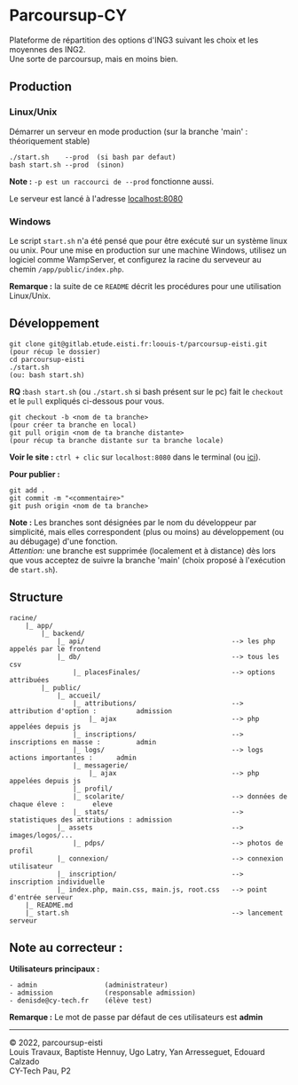 # Parcoursup-CY

Plateforme de répartition des options d'ING3 suivant les choix et les moyennes des ING2.  
Une sorte de parcoursup, mais en moins bien.

## Production

### Linux/Unix

Démarrer un serveur en mode production (sur la branche 'main' : théoriquement stable)

```
./start.sh    --prod  (si bash par defaut)
bash start.sh --prod  (sinon)
```

**Note :** ```-p est un raccourci de --prod``` fonctionne aussi.

Le serveur est lancé à l'adresse [localhost:8080](http://localhost:8080)

### Windows

Le script ```start.sh``` n'a été pensé que pour être exécuté sur un système linux ou unix. Pour une mise en production sur une machine Windows, utilisez un logiciel comme WampServer, et configurez la racine du serveveur au chemin ```/app/public/index.php```.

**Remarque :** la suite de ce ```README``` décrit les procédures pour une utilisation Linux/Unix.

## Développement

```
git clone git@gitlab.etude.eisti.fr:loouis-t/parcoursup-eisti.git   (pour récup le dossier)
cd parcoursup-eisti
./start.sh                                                          (ou: bash start.sh)
```

**RQ :**```bash start.sh``` (ou ```./start.sh``` si bash présent sur le pc) fait le ```checkout``` et le ```pull``` expliqués ci-dessous pour vous.

```
git checkout -b <nom de ta branche>                                 (pour créer ta branche en local)
git pull origin <nom de ta branche distante>                        (pour récup ta branche distante sur ta branche locale)
```

**Voir le site :** ```ctrl + clic``` sur ```localhost:8080``` dans le terminal (ou [ici](http://localhost:8080)).
  
**Pour publier :**

```
git add .
git commit -m "<commentaire>"
git push origin <nom de ta branche>
```

**Note :** Les branches sont désignées par le nom du développeur par simplicité, mais elles correspondent (plus ou moins) au développement (ou au débugage) d'une fonction.  
*Attention:* une branche est supprimée (localement et à distance) dès lors que vous acceptez de suivre la branche 'main' (choix proposé à l'exécution de ```start.sh```).
  
## Structure

```
racine/
    |_ app/
        |_ backend/
            |_ api/                                     --> les php appelés par le frontend
            |_ db/                                      --> tous les csv
                |_ placesFinales/                       --> options attribuées
        |_ public/
            |_ accueil/
                |_ attributions/                        --> attribution d'option :          admission
                    |_ ajax                             --> php appelées depuis js
                |_ inscriptions/                        --> inscriptions en masse :         admin
                |_ logs/                                --> logs actions importantes :      admin
                |_ messagerie/
                    |_ ajax                             --> php appelées depuis js
                |_ profil/
                |_ scolarite/                           --> données de chaque éleve :       eleve
                |_ stats/                               --> statistiques des attributions : admission
            |_ assets                                   --> images/logos/...
                |_ pdps/                                --> photos de profil
            |_ connexion/                               --> connexion utilisateur
            |_ inscription/                             --> inscription individuelle
            |_ index.php, main.css, main.js, root.css   --> point d'entrée serveur
    |_ README.md
    |_ start.sh                                         --> lancement serveur
```

## Note au correcteur : 

**Utilisateurs principaux :** 

```
- admin                 (administrateur)
- admission             (responsable admission)
- denisde@cy-tech.fr    (élève test)
```

**Remarque :** Le mot de passe par défaut de ces utilisateurs est **admin**
  

---

© 2022, parcoursup-eisti  
Louis Travaux, Baptiste Hennuy, Ugo Latry, Yan Arresseguet, Edouard Calzado  
CY-Tech Pau, P2